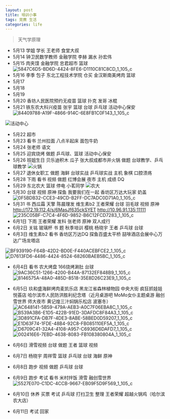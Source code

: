 ```yaml
---
layout: post
title: 培训小事
tags: 竞赛 生活
categories: life
---
```


> 天气学原理 

* 5月13 学姐 学长 王老师 食堂大叔
* 5月14 钟卫民数学教师 金融学院 李赫 漏水 孙宏伟
* 5月15 肉夹馍 金融学院 忠君超市 篮球
![5847C6D5-BD6D-4424-8FE6-D1110C81C8CD_1_105_c](https://i.loli.net/2021/06/10/vD5gdzsBA9Ohj2S.jpg)
* 5月16 李季 包子 东北工程技术学院 仓买 金汉斯南美烤肉 篮球
* 5月17 
* 5月18
* 5月19 
* 5月20 香坊人民医院预约无疫苗  篮球 扑克 发哥 冰棍
* 5月21 铁东农大科兴疫苗 张宇 篮球 台球 乒乓球 活动中心保安
![84409788-A19F-4866-914C-6E8FB1C0F143_1_105_c](https://i.loli.net/2021/06/10/5Xo24VH7mYZdnvb.jpg)

![活动中心](https://i.loli.net/2021/06/10/bJwPy8cItaHmzQl.jpg)
* 5月22 超市
* 5月23 看书 兰州拉面 八点半起床 面包牛奶
* 5月24 张老师 语文
* 5月25 迎宾烧烤 做题 乒乓球、篮球 活动中心保安
* 5月26 班姐生日 贝乐迪积木 瓜子 张大叔成都市井火锅 做题 台球教学、乒乓球教学
![火锅](https://i.loli.net/2021/06/10/z4rnQKSBh8vYCkx.jpg)
* 5月27 退休女职工 做题 海鲜 台球实战 乒乓球实战 主机 象棋 口腔溃疡
* 5月28 下雨 看书 视频 做题 红博会展 夜市 主机 成绩 DQ
* 5月29 东北农大 篮球 停电 小茗同学
![农大](https://i.loli.net/2021/06/10/vO7daFCVwtomkDU.jpg)
* 5月30 台球 视频 原神 探鱼 我要我们在一起 香坊区万达大玩家 奶盖
![0F5BDB32-CCE3-49CD-B2FF-DC7ADC0D71A0_1_105_c](https://i.loli.net/2021/06/10/MimwVnp28Tb4kYz.jpg)
* 5月31 书 西瓜霜 天擎 陈晨理发 维生素b2 王者荣耀 台球 羽毛球 视频 原神
http://172.19.112.4/s/6MasJf635ckSYET
http://10.96.91.135:11111
![235C05BF-C7C4-4F6D-9852-B6C12FCD7283_1_105_c](https://i.loli.net/2021/06/10/3X17Ghd2cUIxwpK.jpg)
* 6月1日 下雨 王者荣耀 发科 张老师 原神 双人成行
* 6月2日 关铭 玻璃杯 书 题 秋季培训 樱桃 杨晓宇 王者 乒乓球 台球 
* 6月3日 维生素b2 看书 香坊区万达DQ 探鱼百盛太平桥 喆啡酒店会展中心万达广场龙塔店

![BF939190-F64B-42D2-BD0E-F440ACEBFCE2_1_105_c](https://i.loli.net/2021/06/10/mxOqlynAPV5HQKD.jpg)
![D7613FD6-4486-4424-8524-68260BAEB5BC_1_105_c](https://i.loli.net/2021/06/10/LgP4HT3xyco7zsa.jpg)
* 6月4日 看书 农大烤盘 166烧烤涮肚 台球
![9AC36C51-1266-4200-B44A-87132EF848B9_1_105_c](https://i.loli.net/2021/06/10/znD8OLJMobPXIhe.jpg)
![8146575A-48A0-485D-8518-35E8D26C23E9_1_105_c](https://i.loli.net/2021/06/10/hiqdFwbQCsjUp4y.jpg)
* 6月5日 玖和盛海鲜烤肉麦凯乐店 黑龙江省森林植物园 中央大街 疯狂抓娃娃悦荟店 哈尔滨市人民防洪胜利纪念塔（近月桌游吧 MoMo女仆主题桌游 融创雪世界 师大夜市 黄记煌三汁焖锅乐松店 波塞冬）
![AC648141-5B59-479A-AEB3-A0C7F06EBA8C_1_105_c](https://i.loli.net/2021/06/10/xqBCA67YKtPIOED.jpg)
![B539A3B6-E1D5-422B-91ED-3DAFDC8F84A3_1_105_c](https://i.loli.net/2021/06/10/cKMqdQjJVU5CyFT.jpg)
![3D891CFA-DB7F-4DE3-8ABE-58BED0D59207_1_105_c](https://i.loli.net/2021/06/10/mkRZrzPfUNgESu1.jpg)
![E1D63F74-1FDE-48B4-92C8-FB085110EF5A_1_105_c](https://i.loli.net/2021/06/10/OWwFPiNAgGcsudt.jpg)
![D6709C41-32A4-4108-A957-C6936D6DAFD7_1_105_c](https://i.loli.net/2021/06/10/F7B8OWGKZNXjq5s.jpg)
![002416E6-7EBD-4638-8083-FB108380804A_1_105_c](https://i.loli.net/2021/06/10/fHWl8Bb5o2wJeIZ.jpg)

* 6月6日 滑雪视频 台球 做题 王者 篮球 视频
* 6月7日 杨晓宇 周祥雪 篮球 乒乓球 台球 海鲜 原神
* 6月8日 跑步 视频 做题 乒乓球 台球
* 6月9日 跑步 考试 看书 米村拌饭 滑雪 融创雪世界
![5527E070-C1DC-4CCB-9667-EB09F5D9F569_1_105_c](https://i.loli.net/2021/06/10/x6BszqjYHSnlT8R.jpg)
* 6月10日 休养 买票 考试 乒乓球 打扫卫生 整理 王者荣耀 超越火锅鸡（哈尔滨农大店）
* 6月11日 考试 回家 
